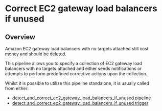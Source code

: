 # Correct EC2 gateway load balancers if unused

## Overview

Amazon EC2 gateway load balancers with no targets attached still cost money and should be deleted.

This pipeline allows you to specify a collection of EC2 gateway load balancers with no targets attached and either sends notifications or attempts to perform predefined corrective actions upon the collection.

Whilst it is possible to utilize this pipeline standalone, it is usually called from either:

- [detect_and_correct_ec2_gateway_load_balancers_if_unused pipeline](https://hub.flowpipe.io/mods/turbot/aws-thrifty/pipelines/aws_thrifty.pipeline.detect_and_correct_ec2_gateway_load_balancers_if_unused)
- [detect_and_correct_ec2_gateway_load_balancers_if_unused trigger](https://hub.flowpipe.io/mods/turbot/aws-thrifty/triggers/aws_thrifty.trigger.query.detect_and_correct_ec2_gateway_load_balancers_if_unused)
